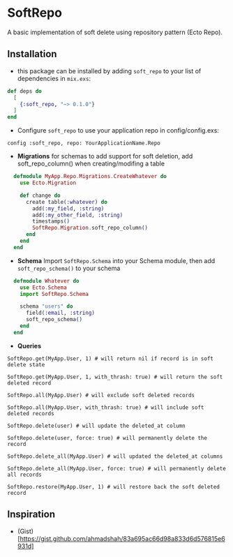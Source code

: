 # SoftRepo

A basic implementation of soft delete using repository pattern (Ecto Repo).

## Installation

- this package can be installed by adding `soft_repo` to your list of dependencies in `mix.exs`:

```elixir
def deps do
  [
    {:soft_repo, "~> 0.1.0"}
  ]
end
```

- Configure `soft_repo` to use your application repo in config/config.exs:

```
config :soft_repo, repo: YourApplicationName.Repo
```

- **Migrations** for schemas to add support for soft deletion, add soft_repo_column() when creating/modifing a table

```elixir
  defmodule MyApp.Repo.Migrations.CreateWhatever do
    use Ecto.Migration

    def change do
      create table(:whatever) do
        add(:my_field, :string)
        add(:my_other_field, :string)
        timestamps()
        SoftRepo.Migration.soft_repo_column()
      end
    end
  end
```

- **Schema**
  Import `SoftRepo.Schema` into your Schema module, then add `soft_repo_schema()` to your schema

```elixir
  defmodule Whatever do
    use Ecto.Schema
    import SoftRepo.Schema

    schema "users" do
      field(:email, :string)
      soft_repo_schema()
    end
  end
```

- **Queries**

```elisir
SoftRepo.get(MyApp.User, 1) # will return nil if record is in soft delete state

SoftRepo.get(MyApp.User, 1, with_thrash: true) # will return the soft deleted record

SoftRepo.all(MyApp.User) # will exclude soft deleted records

SoftRepo.all(MyApp.User, with_thrash: true) # will include soft deleted records

SoftRepo.delete(user) # will update the deleted_at column

SoftRepo.delete(user, force: true) # will permanently delete the record

SoftRepo.delete_all(MyApp.User) # will updated the deleted_at columns

SoftRepo.delete_all(MyApp.User, force: true) # will permanently delete all records

SoftRepo.restore(MyApp.User, 1) # will restore back the soft deleted record
```

## Inspiration

- (Gist)[https://gist.github.com/ahmadshah/83a695ac66d98a833d6d576815e6931d]
